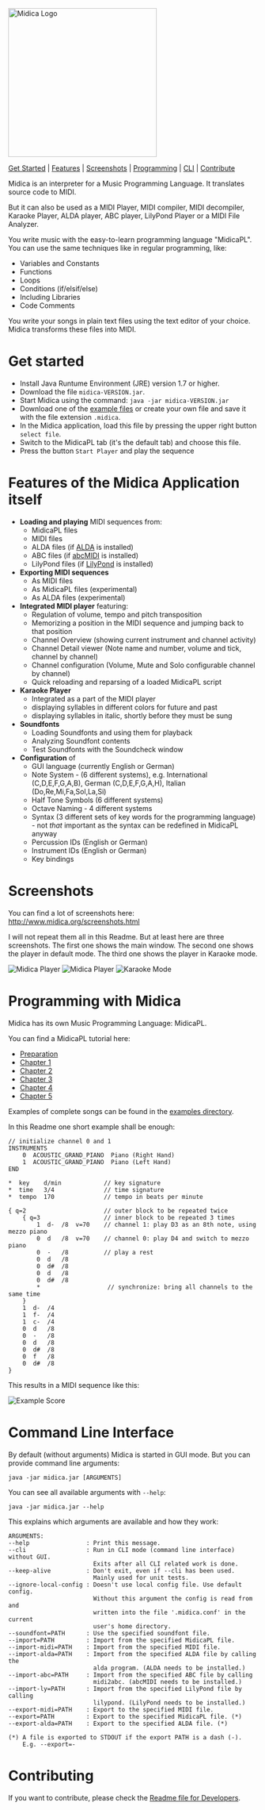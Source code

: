 <img src="img/logo.svg" title="Midica Logo" width="300">

[Get Started](#get-started)
|
[Features](#features-of-the-midica-application-itself)
|
[Screenshots](#screenshots)
|
[Programming](#programming-with-midica)
|
[CLI](#command-line-interface)
|
[Contribute](#contributing)

Midica is an interpreter for a Music Programming Language.
It translates source code to MIDI.

But it can also be used as a MIDI Player, MIDI compiler, MIDI decompiler, Karaoke Player, ALDA player,
ABC player, LilyPond Player or a MIDI File Analyzer.

You write music with the easy-to-learn programming language "MidicaPL".  
You can use the same techniques like in regular programming, like:

- Variables and Constants
- Functions
- Loops
- Conditions (if/elsif/else)
- Including Libraries
- Code Comments

You write your songs in plain text files using the text editor of your choice. Midica transforms these files into MIDI.

# Get started
- Install Java Runtume Environment (JRE) version 1.7 or higher.
- Download the file `midica-VERSION.jar`.
- Start Midica using the command: `java -jar midica-VERSION.jar`
- Download one of the [example files](examples/) or create your own file and save it with the file extension `.midica`.
- In the Midica application, load this file by pressing the upper right button `select file`.
- Switch to the MidicaPL tab (it's the default tab) and choose this file.
- Press the button `Start Player` and play the sequence

# Features of the Midica Application itself

- **Loading and playing** MIDI sequences from:
    - MidicaPL files
    - MIDI files
    - ALDA files (if [ALDA](/alda-lang/alda) is installed)
    - ABC files (if [abcMIDI](https://ifdo.ca/~seymour/runabc/top.html) is installed)
    - LilyPond files (if [LilyPond](https://lilypond.org/) is installed)
- **Exporting MIDI sequences**
    - As MIDI files
    - As MidicaPL files (experimental)
    - As ALDA files (experimental)
- **Integrated MIDI player** featuring:
    - Regulation of volume, tempo and pitch transposition
    - Memorizing a position in the MIDI sequence and jumping back to that position
    - Channel Overview (showing current instrument and channel activity)
    - Channel Detail viewer (Note name and number, volume and tick, channel by channel)
    - Channel configuration (Volume, Mute and Solo configurable channel by channel)
    - Quick reloading and reparsing of a loaded MidicaPL script
- **Karaoke Player**
    - Integrated as a part of the MIDI player
    - displaying syllables in different colors for future and past
    - displaying syllables in italic, shortly before they must be sung
- **Soundfonts**
    - Loading Soundfonts and using them for playback
    - Analyzing Soundfont contents
    - Test Soundfonts with the Soundcheck window
- **Configuration** of
    - GUI language (currently English or German)
    - Note System - (6 different systems), e.g. International (C,D,E,F,G,A,B), German (C,D,E,F,G,A,H), Italian (Do,Re,Mi,Fa,Sol,La,Si)
    - Half Tone Symbols (6 different systems)
    - Octave Naming - 4 different systems
    - Syntax (3 different sets of key words for the programming language) - not _that_ important as the syntax can be redefined in MidicaPL anyway
    - Percussion IDs (English or German)
    - Instrument IDs (English or German)
    - Key bindings

# Screenshots

You can find a lot of screenshots here: http://www.midica.org/screenshots.html

I will not repeat them all in this Readme. But at least here are three screenshots.
The first one shows the main window.
The second one shows the player in default mode.
The third one shows the player in Karaoke mode.

<img src="img/main.png" title="Midica Player">
<img src="img/player.png" title="Midica Player">
<img src="img/karaoke.png" title="Karaoke Mode">

# Programming with Midica

Midica has its own Music Programming Language: MidicaPL.

You can find a MidicaPL tutorial here:

- [Preparation](http://www.midica.org/tutorial.html)
- [Chapter 1](http://www.midica.org/tutorial-1.html)
- [Chapter 2](http://www.midica.org/tutorial-2.html)
- [Chapter 3](http://www.midica.org/tutorial-3.html)
- [Chapter 4](http://www.midica.org/tutorial-4.html)
- [Chapter 5](http://www.midica.org/tutorial-5.html)

Examples of complete songs can be found in the [examples directory](examples/).

In this Readme one short example shall be enough:

	// initialize channel 0 and 1
	INSTRUMENTS
	    0  ACOUSTIC_GRAND_PIANO  Piano (Right Hand)
	    1  ACOUSTIC_GRAND_PIANO  Piano (Left Hand)
	END
	
	*  key    d/min            // key signature
	*  time   3/4              // time signature
	*  tempo  170              // tempo in beats per minute
	
	{ q=2                      // outer block to be repeated twice
	    { q=3                  // inner block to be repeated 3 times
	        1  d-  /8  v=70    // channel 1: play D3 as an 8th note, using mezzo piano
	        0  d   /8  v=70    // channel 0: play D4 and switch to mezzo piano
	        0  -   /8          // play a rest
	        0  d   /8
	        0  d#  /8
	        0  d   /8
	        0  d#  /8
	        *                   // synchronize: bring all channels to the same time
	    }
	    1  d-  /4
	    1  f-  /4
	    1  c-  /4
	    0  d   /8
	    0  -   /8
	    0  d   /8
	    0  d#  /8
	    0  f   /8
	    0  d#  /8
	}

This results in a MIDI sequence like this:

<img src="img/example-score.svg" title="Example Score">

# Command Line Interface

By default (without arguments) Midica is started in GUI mode.
But you can provide command line arguments:

```
java -jar midica.jar [ARGUMENTS]
```

You can see all available arguments with `--help`:

```
java -jar midica.jar --help
```

This explains which arguments are available and how they work:

```
ARGUMENTS:
--help                : Print this message.
--cli                 : Run in CLI mode (command line interface) without GUI.
                        Exits after all CLI related work is done.
--keep-alive          : Don't exit, even if --cli has been used.
                        Mainly used for unit tests.
--ignore-local-config : Doesn't use local config file. Use default config.
                        Without this argument the config is read from and
                        written into the file '.midica.conf' in the current
                        user's home directory.
--soundfont=PATH      : Use the specified soundfont file.
--import=PATH         : Import from the specified MidicaPL file.
--import-midi=PATH    : Import from the specified MIDI file.
--import-alda=PATH    : Import from the specified ALDA file by calling the
                        alda program. (ALDA needs to be installed.)
--import-abc=PATH     : Import from the specified ABC file by calling
                        midi2abc. (abcMIDI needs to be installed.)
--import-ly=PATH      : Import from the specified LilyPond file by calling
                        lilypond. (LilyPond needs to be installed.)
--export-midi=PATH    : Export to the specified MIDI file.
--export=PATH         : Export to the specified MidicaPL file. (*)
--export-alda=PATH    : Export to the specified ALDA file. (*)

(*) A file is exported to STDOUT if the export PATH is a dash (-).
    E.g. --export=-
```

# Contributing

If you want to contribute, please check the [Readme file for Developers](build_helper/README.md).